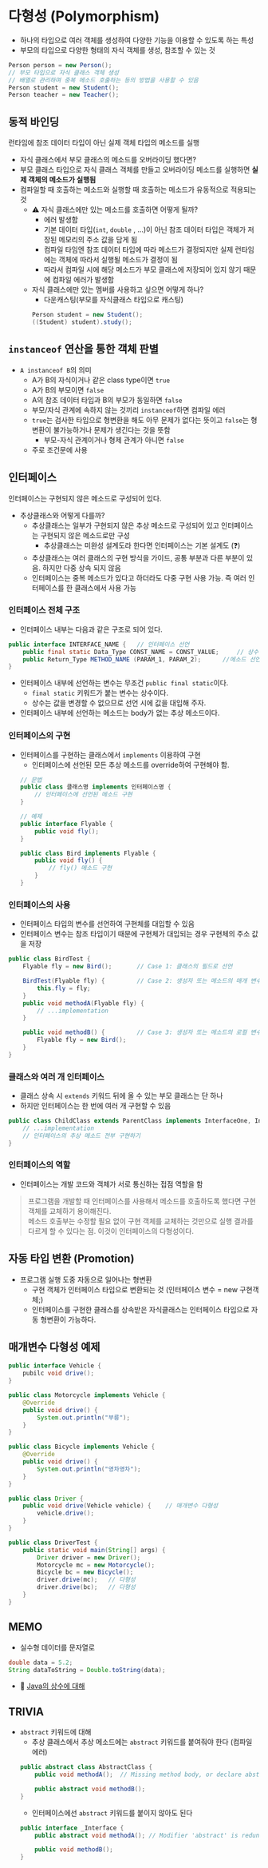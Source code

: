 # 다형성 (Polymorphism)
* 하나의 타입으로 여러 객체를 생성하여 다양한 기능을 이용할 수 있도록 하는 특성
* 부모의 타입으로 다양한 형태의 자식 객체를 생성, 참조할 수 있는 것
```java
Person person = new Person();
// 부모 타입으로 자식 클래스 객체 생성
// 배열로 관리하며 중복 메소드 호출하는 등의 방법을 사용할 수 있음
Person student = new Student();
Person teacher = new Teacher();
```

## 동적 바인딩
런타임에 참조 데이터 타입이 아닌 실제 객체 타입의 메소드를 실행
* 자식 클래스에서 부모 클래스의 메소드를 오버라이딩 했다면?
* 부모 클래스 타입으로 자식 클래스 객체를 만들고 오버라이딩 메소드를 실행하면 **실제 객체의 메소드가 실행됨**
* 컴파일할 때 호출하는 메소드와 실행할 때 호출하는 메소드가 유동적으로 적용되는 것
    * ⚠ 자식 클래스에만 있는 메소드를 호출하면 어떻게 될까?
        * 에러 발생함
        * 기본 데이터 타입(`int`, `double` , ...)이 아닌 참조 데이터 타입은 객체가 저장된 메모리의 주소 값을 담게 됨
        * 컴파일 타임엔 참조 데이터 타입에 따라 메소드가 결정되지만 실제 런타임에는 객체에 따라서 실행될 메소드가 결정이 됨
        * 따라서 컴파일 시에 해당 메소드가 부모 클래스에 저장되어 있지 않기 때문에 컴파일 에러가 발생함
    * 자식 클래스에만 있는 멤버를 사용하고 싶으면 어떻게 하나?
        * 다운캐스팅(부모를 자식클래스 타입으로 캐스팅)
        ```java
        Person student = new Student();
        ((Student) student).study();
        ```

## `instanceof` 연산을 통한 객체 판별
* `A instanceof B`의 의미
    * A가 B의 자식이거나 같은 class type이면 `true`
    * A가 B의 부모이면 `false`
    * A의 참조 데이터 타입과 B의 부모가 동일하면 `false`
    * 부모/자식 관계에 속하지 않는 것끼리 `instanceof`하면 컴파일 에러
    * `true`는 검사한 타입으로 형변환을 해도 아무 문제가 없다는 뜻이고 `false`는 형변환이 불가능하거나 문제가 생긴다는 것을 뜻함
        * 부모-자식 관계이거나 형제 관계가 아니면 `false`
    * 주로 조건문에 사용

## 인터페이스
인터페이스는 구현되지 않은 메소드로 구성되어 있다.
* 추상클래스와 어떻게 다를까?
    * 추상클래스는 일부가 구현되지 않은 추상 메소드로 구성되어 있고 인터페이스는 구현되지 않은 메소드로만 구성
        * 추상클래스는 미완성 설계도라 한다면 인터페이스는 기본 설계도 (❓)
    * 추상클래스는 여러 클래스의 구현 방식을 가이드, 공통 부분과 다른 부분이 있음. 하지만 다중 상속 되지 않음
    * 인터페이스는 중복 메소드가 있다고 하더라도 다중 구현 사용 가능. 즉 여러 인터페이스를 한 클래스에서 사용 가능

### 인터페이스 전체 구조
* 인터페이스 내부는 다음과 같은 구조로 되어 있다.
```java
public interface INTERFACE_NAME {   // 인터페이스 선언
    public final static Data_Type CONST_NAME = CONST_VALUE;     // 상수 선언
    public Return_Type METHOD_NAME (PARAM_1, PARAM_2);      //메소드 선언
}
```
* 인터페이스 내부에 선언하는 변수는 무조건 `public final static`이다.
    * `final static` 키워드가 붙는 변수는 상수이다.
    * 상수는 값을 변경할 수 없으므로 선언 시에 값을 대입해 주자.
* 인터페이스 내부에 선언하는 메소드는 body가 없는 추상 메소드이다.

### 인터페이스의 구현
* 인터페이스를 구현하는 클래스에서 `implements` 이용하여 구현
    * 인터페이스에 선언된 모든 추상 메소드를 override하여 구현해야 함.
    ```java
    // 문법
    public class 클래스명 implements 인터페이스명 {
        // 인터페이스에 선언된 메소드 구현
    }
    ```
    ```java
    // 예제
    public interface Flyable {
        public void fly();
    }

    public class Bird implements Flyable {
        public void fly() {
            // fly() 메소드 구현
        }
    }
    ```

### 인터페이스의 사용
* 인터페이스 타입의 변수를 선언하여 구현체를 대입할 수 있음
* 인터페이스 변수는 참조 타입이기 때문에 구현체가 대입되는 경우 구현체의 주소 값을 저장
```java
public class BirdTest {
    Flyable fly = new Bird();       // Case 1: 클래스의 필드로 선언

    BirdTest(Flyable fly) {         // Case 2: 생성자 또는 메소드의 매개 변수로 선언
        this.fly = fly;
    }
    public void methodA(Flyable fly) {
        // ...implementation
    }

    public void methodB() {         // Case 3: 생성자 또는 메소드의 로컬 변수로 선언
        Flyable fly = new Bird();
    }
}
```

### 클래스와 여러 개 인터페이스
* 클래스 상속 시 `extends` 키워드 뒤에 올 수 있는 부모 클래스는 단 하나
* 하지만 인터페이스는 한 번에 여러 개 구현할 수 있음
```java
public class ChildClass extends ParentClass implements InterfaceOne, Interfacetwo {
    // ...implementation
    // 인터페이스의 추상 메소드 전부 구현하기
}
```

### 인터페이스의 역할
* 인터페이스는 개발 코드와 객체가 서로 통신하는 접점 역할을 함
> 프로그램을 개발할 때 인터페이스를 사용해서 메소드를 호출하도록 했다면 구현 객체를 교체하기 용이해진다.  
메소드 호출부는 수정할 필요 없이 구현 객체를 교체하는 것만으로 실행 결과를 다르게 할 수 있다는 점. 이것이 인터페이스의 다형성이다.

## 자동 타입 변환 (Promotion)
* 프로그램 실행 도중 자동으로 일어나는 형변환
    * 구현 객체가 인터페이스 타입으로 변환되는 것 (인터페이스 변수 = new 구현객체;)
    * 인터페이스를 구현한 클래스를 상속받은 자식클래스는 인터페이스 타입으로 자동 형변환이 가능하다.

## 매개변수 다형성 예제
```java
public interface Vehicle {
    pubilc void drive();
}
```
```java
public class Motorcycle implements Vehicle {
    @Override
    public void drive() {
        System.out.println("부릉");
    }
}
```
```java
public class Bicycle implements Vehicle {
    @Override
    public void drive() {
        System.out.println("영차영차");
    }
}
```
```java
public class Driver {
    public void drive(Vehicle vehicle) {    // 매개변수 다형성
        vehicle.drive();
    }
}
```
```java
public class DriverTest {
    public static void main(String[] args) {
        Driver driver = new Driver();
        Motorcycle mc = new Motorcycle();
        Bicycle bc = new Bicycle();
        driver.drive(mc);   // 다형성
        driver.drive(bc);   // 다형성
    }
}
```

## MEMO
* 실수형 데이터를 문자열로
```java
double data = 5.2;
String dataToString = Double.toString(data);
```
* 👀 [Java의 상수에 대해](https://sslblog.tistory.com/23)

## TRIVIA
* `abstract` 키워드에 대해
    * 추상 클래스에서 추상 메소드에는 `abstract` 키워드를 붙여줘야 한다 (컴파일 에러)
    ```java
    public abstract class AbstractClass {
        public void methodA();  // Missing method body, or declare abstract

        public abstract void methodB();
    }
    ```
    * 인터페이스에선 `abstract` 키워드를 붙이지 않아도 된다
    ```java
    public interface _Interface {
        public abstract void methodA(); // Modifier 'abstract' is redundant for interface methods

        public void methodB();
    }
    ```